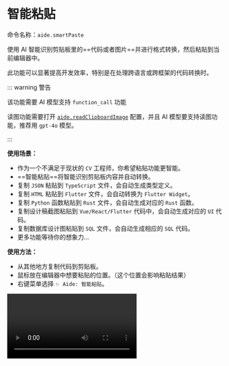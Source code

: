 # 智能粘贴

命令名称：`aide.smartPaste`

使用 AI 智能识别剪贴板里的==代码或者图片==并进行格式转换，然后粘贴到当前编辑器中。

此功能可以显著提高开发效率，特别是在处理跨语言或跨框架的代码转换时。

::: warning 警告

该功能需要 AI 模型支持 `function_call` 功能

读图功能需要打开 [`aide.readClipboardImage`](../configuration/read-clipboard-image.md) 配置，并且 AI 模型要支持读图功能，推荐用 `gpt-4o` 模型。

:::

**使用场景：**

- 作为一个不满足于现状的 `CV` 工程师，你希望粘贴功能更智能。
- ==智能粘贴==将智能识别剪贴板内容并自动转换。
- 复制 `JSON` 粘贴到 `TypeScript` 文件，会自动生成类型定义。
- 复制 `HTML` 粘贴到 `Flutter` 文件，会自动转换为 `Flutter Widget`。
- 复制 `Python` 函数粘贴到 `Rust` 文件，会自动生成对应的 `Rust` 函数。
- 复制设计稿截图粘贴到 `Vue/React/Flutter` 代码中，会自动生成对应的 `UI` 代码。
- 复制数据库设计图粘贴到 `SQL` 文件，会自动生成相应的 `SQL` 代码。
- 更多功能等待你的想象力...

**使用方法：**

- 从其他地方复制代码到剪贴板。
- 鼠标放在编辑器中想要粘贴的位置。（这个位置会影响粘贴结果）
- 右键菜单选择 `✨ Aide: 智能粘贴`。

<Video src="/videos/aide-smart-paste.mp4"/>

**使用示例：**

- **从 `JSON` 到 `TypeScript` 类型**

假设你有以下的 `JSON` 数据：

```json
{
  "name": "John",
  "age": 30,
  "isAdmin": true
}
```

将其复制到剪贴板，然后在 `TypeScript` 文件中使用 `智能粘贴` 功能，==Aide== 会自动将其转换为 `TypeScript` 类型定义：

```typescript
type User = {
  name: string
  age: number
  isAdmin: boolean
}
```

- **从 `TailwindCSS HTML` 到 `Flutter Widget`**

假设你有以下的 `TailwindCSS HTML` 代码：

```html
<div class="bg-blue-500 text-white p-4">Hello, World!</div>
```

将其复制到剪贴板，然后在 `Flutter` 文件中使用 `智能粘贴` 功能，==Aide== 会自动将其转换为 `Flutter Widget`：

```dart
Container(
  color: Colors.blue,
  padding: EdgeInsets.all(16),
  child: Text(
    'Hello, World!',
    style: TextStyle(color: Colors.white),
  ),
)
```

**相关配置：**

- 你可以通过配置 [`aide.readClipboardImage`](../configuration/read-clipboard-image.md) 来自定义某些场景是否可以读取剪贴板图像作为 AI 上下文。
